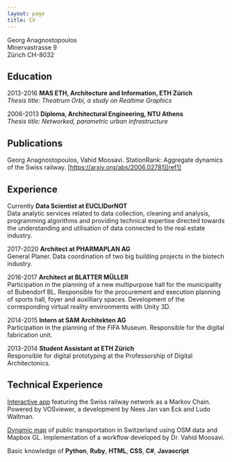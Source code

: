 ```yaml
---
layout: page
title: CV
---
```

Georg Anagnostopoulos<br>
Minervastrasse 9<br>
Zürich CH-8032

Education
---------

2013-2016
**MAS ETH, Architecture and Information, ETH Zürich**<br>
*Thesis title: Theatrum Orbi, a study on Realtime Graphics*

2006-2013
**Diploma, Architectural Engineering, NTU Athens**<br>
*Thesis title: Networked, parametric urban infrastructure*

Publications
---------
Georg Anagnostopoulos, Vahid Moosavi. StationRank: Aggregate dynamics of the Swiss railway. [https://arxiv.org/abs/2006.02781][ref1]

Experience
----------
Currently
**Data Scientist at EUCLIDorNOT**<br>
Data analytic services related to data collection, cleaning and analysis, programming algorithms and providing technical expertise directed towards the understanding and utilisation of data connected to the real estate industry.

2017-2020
**Architect at PHARMAPLAN AG**<br>
General Planer. Data coordination of two big building projects in the biotech industry.

2016-2017
**Architect at BLATTER MÜLLER**<br>
Participation in the planning of a new multipurpose hall for the municipality of Bubendorf BL. Responsible for the procurement and execution planning of sports hall, foyer and auxilliary spaces. Development of the corresponding virtual reality environments with Unity 3D.

2014-2015
**Intern at SAM Architekten AG**<br>
Participation in the planning of the FIFA Museum. Responsible for the digital fabrication unit.

2013-2014
**Student Assistant at ETH Zürich**<br>
Responsible for digital prototyping at the Professorship of Digital Architectonics.

Technical Experience
--------------------
[Interactive app][ref2] featuring the Swiss railway network as a Markov Chain. Powered by VOSviewer, a development by Nees Jan van Eck and  Ludo Waltman.

[Dynamic map][ref3] of public transportation in Switzerland using OSM data and Mapbox GL.
Implementation of a workflow developed by Dr. Vahid Moosavi.


Basic knowledge of **Python**, **Ruby**, **HTML**, **CSS**, **C#**, **Javascript**

[ref1]: https://arxiv.org/abs/2006.02781
[ref2]: https://app.vosviewer.com/?map=http://anagno.com/map.txt&network=http://anagno.com/network.txt&zoom_level=0.8&max_n_lines=10000&density_visualization=1
[ref3]: https://ganagno.github.io/maps/che.html
